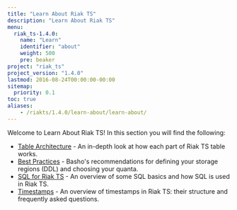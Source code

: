 ```yaml
---
title: "Learn About Riak TS"
description: "Learn About Riak TS"
menu:
  riak_ts-1.4.0:
    name: "Learn"
    identifier: "about"
    weight: 500
    pre: beaker
project: "riak_ts"
project_version: "1.4.0"
lastmod: 2016-08-24T00:00:00-00:00
sitemap:
  priority: 0.1
toc: true
aliases:
    - /riakts/1.4.0/learn-about/learn-about/
---
```


[table arch]: tablearchitecture/
[bestpractices]: bestpractices/
[sqlriakts]: sqlriakts/
[timestamps]: timestamps/

Welcome to Learn About Riak TS! In this section you will find the following:

* [Table Architecture][table arch] - An in-depth look at how each part of Riak TS table works.
* [Best Practices][bestpractices] - Basho's recommendations for defining your storage regions (DDL) and choosing your quanta.
* [SQL for Riak TS][sqlriakts] - An overview of some SQL basics and how SQL is used in Riak TS.
* [Timestamps][timestamps] - An overview of timestamps in Riak TS: their structure and frequently asked questions.
